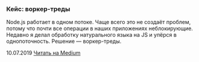 ### Кейс: воркер-треды

Node.js работает в одном потоке. Чаще всего это не создаёт проблем, потому что почти все операции в наших приложениях неблокирующие. Недавно я делал обработку натурального языка на JS и упёрся в однопоточность. Решение — воркер-треды.

10.07.2019 [Читать на Medium](https://medium.com/breadhead-stories/worker-threads-b42e432caed9)